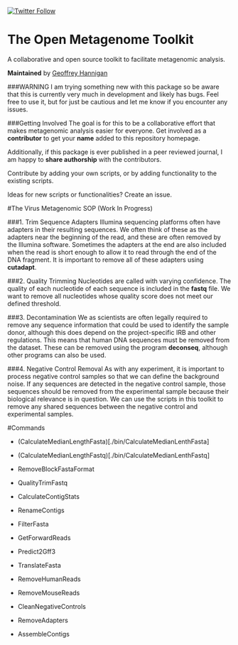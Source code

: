 [![Twitter Follow](https://img.shields.io/twitter/follow/iprophage.svg?style=social)](https://twitter.com/iprophage)

# The Open Metagenome Toolkit
A collaborative and open source toolkit to facilitate metagenomic analysis.

**Maintained** by [Geoffrey Hannigan](http://microbiology.github.io)

###WARNING
I am trying something new with this package so be aware that this is currently very much in development and likely has bugs. Feel free to use it, but for just be cautious and let me know if you encounter any issues.

###Getting Involved
The goal is for this to be a collaborative effort that makes metagenomic analysis easier for everyone. Get involved as a **contributor** to get your **name** added to this repository homepage.

Additionally, if this package is ever published in a peer reviewed journal, I am happy to **share authorship** with the contributors.

Contribute by adding your own scripts, or by adding functionality to the existing scripts.

Ideas for new scripts or functionalities? Create an issue.

#The Virus Metagenomic SOP (Work In Progress)

###1. Trim Sequence Adapters
Illumina sequencing platforms often have adapters in their resulting sequences. We often think of these as the adapters near the beginning of the read, and these are often removed by the Illumina software. Sometimes the adapters at the end are also included when the read is short enough to allow it to read through the end of the DNA fragment. It is important to remove all of these adapters using **cutadapt**.

###2. Quality Trimming
Nucleotides are called with varying confidence. The quality of each nucleotide of each sequence is included in the **fastq** file. We want to remove all nucleotides whose quality score does not meet our defined threshold.

###3. Decontamination
We as scientists are often legally required to remove any sequence information that could be used to identify the sample donor, although this does depend on the project-specific IRB and other regulations. This means that human DNA sequences must be removed from the dataset. These can be removed using the program **deconseq**, although other programs can also be used.

###4. Negative Control Removal
As with any experiment, it is important to process negative control samples so that we can define the background noise. If any sequences are detected in the negative control sample, those sequences should be removed from the experimental sample because their biological relevance is in question. We can use the scripts in this toolkit to remove any shared sequences between the negative control and experimental samples.

#Commands

* (CalculateMedianLengthFasta)[./bin/CalculateMedianLenthFasta]

* (CalculateMedianLengthFastq)[./bin/CalculateMedianLenthFastq]

* RemoveBlockFastaFormat

* QualityTrimFastq

* CalculateContigStats

* RenameContigs

* FilterFasta

* GetForwardReads

* Predict2Gff3

* TranslateFasta

* RemoveHumanReads

* RemoveMouseReads

* CleanNegativeControls

* RemoveAdapters

* AssembleContigs
